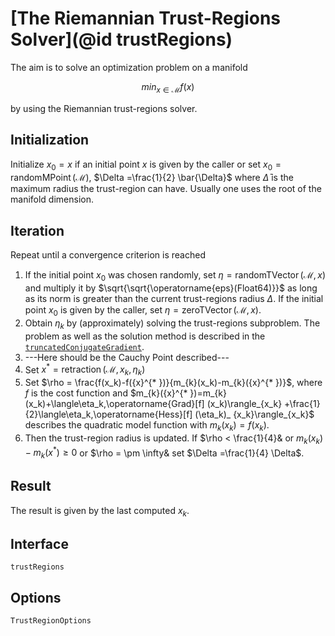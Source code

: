 # [The Riemannian Trust-Regions Solver](@id trustRegions)

The aim is to solve an optimization problem on a manifold

```math
min_{x \in \mathcal{M}} f(x)
```

by using the Riemannian trust-regions solver.

## Initialization

Initialize $x_0 = x$ if an initial point $x$ is given by the caller or set
$x_0 = \operatorname{randomMPoint}(\mathcal{M})$, $\Delta =\frac{1}{2} \bar{\Delta}$
where $\bar{\Delta}$ is the maximum radius the trust-region can have. Usually
one uses the root of the manifold dimension.

## Iteration

Repeat until a convergence criterion is reached

1. If the initial point $x_0$ was chosen randomly, set
    $\eta = \operatorname{randomTVector}(\mathcal{M}, x)$ and multiply it by
    $\sqrt{\sqrt{\operatorname{eps}(Float64)}}$ as long as its norm is greater than
    the current trust-regions radius $\Delta$. If the initial point $x_0$ is given
    by the caller, set $\eta = \operatorname{zeroTVector}(\mathcal{M}, x)$.
2. Obtain $\eta_k$ by (approximately) solving the trust-regions subproblem.
    The problem as well as the solution method is described in the
    [`truncatedConjugateGradient`](@ref).
3. ---Here should be the Cauchy Point described---
4. Set ${x}^{* } = \operatorname{retraction}(\mathcal{M}, x_k, \eta_k)$
5. Set $\rho = \frac{f(x_k)-f({x}^{* })}{m_{k}(x_k)-m_{k}({x}^{* })}$, where $f$
    is the cost function and
    $m_{k}({x}^{* })=m_{k}(x_k)+\langle\eta_k,\operatorname{Grad}[f] (x_k)\rangle_{x_k}
    +\frac{1}{2}\langle\eta_k,\operatorname{Hess}[f] (\eta_k)_ {x_k}\rangle_{x_k}$
    describes the quadratic model function with $m_{k}(x_k) = f(x_k)$.
6. Then the trust-region radius is updated. If $\rho < \frac{1}{4}& or
    $m_{k}(x_k)-m_{k}({x}^{* }) \geq 0$ or $\rho = \pm \infty& set
    $\Delta =\frac{1}{4} \Delta$.

## Result

The result is given by the last computed $x_k$.

## Interface

```@docs
trustRegions
```

## Options

```@docs
TrustRegionOptions
```
